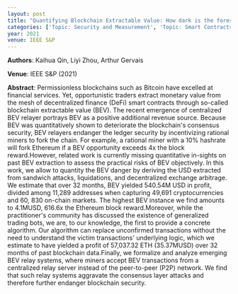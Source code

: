 ```yaml
---
layout: post
title: "Quantifying Blockchain Extractable Value: How dark is the forest?"
categories: ['Topic: Security and Measurement', 'Topic: Smart Contracts', '2021', 'Venue: IEEE S&P']
year: 2021
venue: IEEE S&P
---
```

**Authors**: Kaihua Qin, Liyi Zhou, Arthur Gervais

**Venue**: IEEE S&P (2021)

**Abstract**: Permissionless blockchains such as Bitcoin have excelled at financial services. Yet, opportunistic traders extract monetary value from the mesh of decentralized finance (DeFi) smart contracts through so-called blockchain extractable value (BEV). The recent emergence of centralized BEV relayer portrays BEV as a positive additional revenue source. Because BEV was quantitatively shown to deteriorate the blockchain's consensus security, BEV relayers endanger the ledger security by incentivizing rational miners to fork the chain. For example, a rational miner with a 10% hashrate will fork Ethereum if a BEV opportunity exceeds 4x the block reward.However, related work is currently missing quantitative in-sights on past BEV extraction to assess the practical risks of BEV objectively. In this work, we allow to quantity the BEV danger by deriving the USD extracted from sandwich attacks, liquidations, and decentralized exchange arbitrage. We estimate that over 32 months, BEV yielded 540.54M USD in profit, divided among 11,289 addresses when capturing 49,691 cryptocurrencies and 60, 830 on-chain markets. The highest BEV instance we find amounts to 4.1MUSD, 616.6x the Ethereum block reward.Moreover, while the practitioner's community has discussed the existence of generalized trading bots, we are, to our knowledge, the first to provide a concrete algorithm. Our algorithm can replace unconfirmed transactions without the need to understand the victim transactions' underlying logic, which we estimate to have yielded a profit of 57,037.32 ETH (35.37MUSD) over 32 months of past blockchain data.Finally, we formalize and analyze emerging BEV relay systems, where miners accept BEV transactions from a centralized relay server instead of the peer-to-peer (P2P) network. We find that such relay systems aggravate the consensus layer attacks and therefore further endanger blockchain security.
